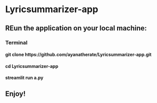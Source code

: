# Lyricsummarizer-app

<h2> REun the application on your local machine: </h2>

<h3> Terminal </h3>
<h4> git clone https://github.com/ayanatherate/Lyricsummarizer-app.git </h4>
<h4> cd Lyricsummarizer-app </h4>
<h4> streamlit run a.py </h4>

<h2> Enjoy!</h2>
